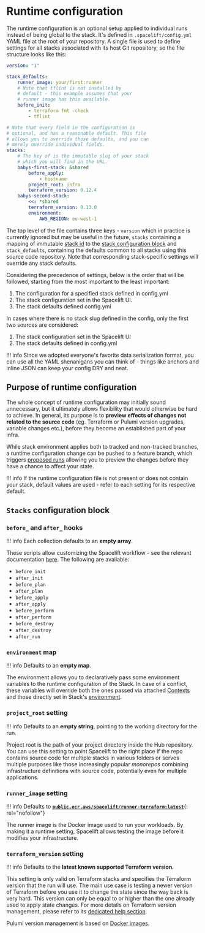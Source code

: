 # Runtime configuration

The runtime configuration is an optional setup applied to individual runs instead of being global to the stack. It's defined in `.spacelift/config.yml` YAML file at the root of your repository. A single file is used to define settings for all stacks associated with its host Git repository, so the file structure looks like this:

```yaml title=".spacelift/config.yml"
version: "1"

stack_defaults:
    runner_image: your/first:runner
    # Note that tflint is not installed by
    # default - this example assumes that your
    # runner image has this available.
    before_init:
        - terraform fmt -check
        - tflint

# Note that every field in the configuration is
# optional, and has a reasonable default. This file
# allows you to override those defaults, and you can
# merely override individual fields.
stacks:
    # The key of is the immutable slug of your stack
    # which you will find in the URL.
    babys-first-stack: &shared
        before_apply:
            - hostname
        project_root: infra
        terraform_version: 0.12.4
    babys-second-stack:
        <<: *shared
        terraform_version: 0.13.0
        environment:
            AWS_REGION: eu-west-1

```

The top level of the file contains three keys - `version` which in practice is currently ignored but may be useful in the future, `stacks` containing a mapping of immutable [stack id](../../stack/README.md#name-and-description) to the [stack configuration block](#stacks-configuration-block) and `stack_defaults`, containing the defaults common to all stacks using this source code repository. Note that corresponding stack-specific settings will override any stack defaults.

Considering the precedence of settings, below is the order that will be followed, starting from the most important to the least important:

1. The configuration for a specified stack defined in config.yml
2. The stack configuration set in the Spacelift UI.
3. The stack defaults defined config.yml

In cases where there is no stack slug defined in the config, only the first two sources are considered:

1. The stack configuration set in the Spacelift UI
2. The stack defaults defined in config.yml

!!! info
    Since we adopted everyone's favorite data serialization format, you can use all the YAML shenanigans you can think of - things like anchors and inline JSON can keep your config DRY and neat.

## Purpose of runtime configuration

The whole concept of runtime configuration may initially sound unnecessary, but it ultimately allows flexibility that would otherwise be hard to achieve. In general, its purpose is to **preview effects of changes not related to the source code** (eg. Terraform or Pulumi version upgrades, variable changes etc.), before they become an established part of your infra.

While stack environment applies both to tracked and non-tracked branches, a runtime configuration change can be pushed to a feature branch, which triggers [proposed runs](../../run/README.md#where-do-runs-come-from) allowing you to preview the changes before they have a chance to affect your state.

!!! info
    If the runtime configuration file is not present or does not contain your stack, default values are used - refer to each setting for its respective default.

## `Stacks` configuration block

### `before_` and `after_` hooks

!!! info
    Each collection defaults to an **empty array**.

These scripts allow customizing the Spacelift workflow - see the relevant documentation [here](../../stack/stack-settings.md#customizing-workflow). The following are available:

- `before_init`
- `after_init`
- `before_plan`
- `after_plan`
- `before_apply`
- `after_apply`
- `before_perform`
- `after_perform`
- `before_destroy`
- `after_destroy`
- `after_run`

### `environment` map

!!! info
    Defaults to an **empty map**.

The environment allows you to declaratively pass some environment variables to the runtime configuration of the Stack. In case of a conflict, these variables will override both the ones passed via attached [Contexts](../context.md) and those directly set in Stack's [environment](../environment.md).

### `project_root` setting

!!! info
    Defaults to an **empty string**, pointing to the working directory for the run.

Project root is the path of your project directory inside the Hub repository. You can use this setting to point Spacelift to the right place if the repo contains source code for multiple stacks in various folders or serves multiple purposes like those increasingly popular _monorepos_ combining infrastructure definitions with source code, potentially even for multiple applications.

### `runner_image` setting

!!! info
    Defaults to [**`public.ecr.aws/spacelift/runner-terraform:latest`**](https://gallery.ecr.aws/spacelift/runner-terraform){: rel="nofollow"}

The runner image is the Docker image used to run your workloads. By making it a runtime setting, Spacelift allows testing the image before it modifies your infrastructure.

### `terraform_version` setting

!!! info
    Defaults to the **latest known supported Terraform version.**

This setting is only valid on Terraform stacks and specifies the Terraform version that the run will use. The main use case is testing a newer version of Terraform before you use it to change the state since the way back is very hard. This version can only be equal to or higher than the one already used to apply state changes. For more details on Terraform version management, please refer to its [dedicated help section](../../../vendors/terraform/version-management.md).

Pulumi version management is based on [Docker images](../../../integrations/docker.md).
